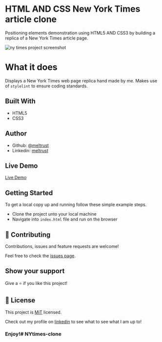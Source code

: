 # HTML AND CSS New York Times article clone

Positioning elements demonstration using HTML5 AND CSS3 by building a replica of a New York Times article page.


![ny times project screenshot](https://user-images.githubusercontent.com/57421823/74715611-606e5380-51f2-11ea-997f-2627d3faac37.png)

# What it does

Displays a New York Times web page replica hand made by me.  Makes use of `stylelint` to ensure coding standards.

## Built With

- HTML5
- CSS3

## Author

- Github: [@meltrust](https://github.com/meltrust)
- Linkedin: [meltrust](https://www.linkedin.com/in/meltrust/)

## Live Demo

[Live Demo](https://meltrust.github.io/NYtimes-clone/)

## Getting Started

To get a local copy up and running follow these simple example steps.
- Clone the project unto your local machine
- Navigate into `index.html` file and run on the browser

## 🤝 Contributing

Contributions, issues and feature requests are welcome!

Feel free to check the [issues page](https://github.com/Meltrust/NYtimes-clone/issues).

## Show your support

Give a ⭐️ if you like this project!

## 📝 License

This project is [MiT](lic.url) licensed.


Check out my profile on [linkedin](https://www.linkedin.com/in/meltrust) to see what to see what I am up to!

### Enjoy!# NYtimes-clone
